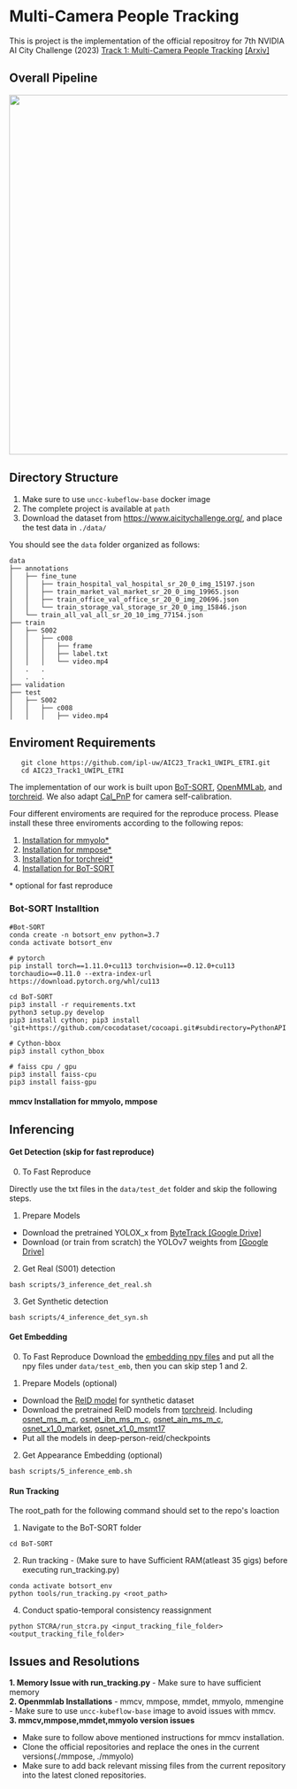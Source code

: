 # Multi-Camera People Tracking

This is project is the implementation of the official repositroy for 7th NVIDIA AI City Challenge (2023) [Track 1: Multi-Camera People Tracking](https://github.com/ipl-uw/AIC23_Track1_UWIPL_ETRI) [[Arxiv]](https://arxiv.org/abs/2304.09471)
 
## Overall Pipeline

<img src="figure.jpg" width="650" />

## Directory Structure

1. Make sure to use ```uncc-kubeflow-base``` docker image 
2. The complete project is available at ``` path ```
3. Download the dataset from https://www.aicitychallenge.org/, and place the test data in `./data/`

You should see the `data` folder organized as follows: 
```
data
├── annotations
│   ├── fine_tune
│   │   ├── train_hospital_val_hospital_sr_20_0_img_15197.json
│   │   ├── train_market_val_market_sr_20_0_img_19965.json
│   │   ├── train_office_val_office_sr_20_0_img_20696.json
│   │   └── train_storage_val_storage_sr_20_0_img_15846.json
│   └── train_all_val_all_sr_20_10_img_77154.json
├── train
│   ├── S002
│   │   ├── c008
│   │   │   ├── frame
│   │   │   ├── label.txt
│   │   │   └── video.mp4
│   .   .
│   .   .
├── validation
├── test
│   ├── S002
│   │   ├── c008
│   │   │   ├── video.mp4
```


## Enviroment Requirements

 ```
    git clone https://github.com/ipl-uw/AIC23_Track1_UWIPL_ETRI.git
    cd AIC23_Track1_UWIPL_ETRI
 ```
The implementation of our work is built upon [BoT-SORT](https://github.com/NirAharon/BoT-SORT), [OpenMMLab](https://github.com/open-mmlab), and [torchreid](https://github.com/KaiyangZhou/deep-person-reid). We also adapt [Cal_PnP](https://github.com/zhengthomastang/Cal_PnP) for camera self-calibration.

Four different enviroments are required for the reproduce process. Please install these three enviroments according to the following repos:
1. [Installation for mmyolo*](https://github.com/open-mmlab/mmyolo#%EF%B8%8F-installation-)
2. [Installation for mmpose*](https://mmpose.readthedocs.io/en/latest/installation.html)
3. [Installation for torchreid*](https://github.com/KaiyangZhou/deep-person-reid#installation)
4. [Installation for BoT-SORT](https://github.com/NirAharon/BoT-SORT#installation)

\* optional for fast reproduce


### Bot-SORT Installtion
```
#Bot-SORT
conda create -n botsort_env python=3.7
conda activate botsort_env

# pytorch
pip install torch==1.11.0+cu113 torchvision==0.12.0+cu113 torchaudio==0.11.0 --extra-index-url https://download.pytorch.org/whl/cu113 

cd BoT-SORT
pip3 install -r requirements.txt
python3 setup.py develop
pip3 install cython; pip3 install 'git+https://github.com/cocodataset/cocoapi.git#subdirectory=PythonAPI'

# Cython-bbox
pip3 install cython_bbox

# faiss cpu / gpu
pip3 install faiss-cpu
pip3 install faiss-gpu
```

#### mmcv Installation for mmyolo, mmpose
<!--
```
### mmyolo Installtion
Make sure to review Issues section before mmyolo installation.

# train-detector
pip install future tensorboard
pip install setuptools==59.5.0
```
-->
## Inferencing

#### Get Detection (skip for fast reproduce)
0. To Fast Reproduce

Directly use the txt files in the `data/test_det` folder and skip the following steps.

1. Prepare Models

- Download the pretrained YOLOX_x from [ByteTrack [Google Drive]](https://drive.google.com/file/d/1P4mY0Yyd3PPTybgZkjMYhFri88nTmJX5/view)
- Download (or train from scratch) the YOLOv7 weights from [[Google Drive]](https://drive.google.com/drive/folders/10LT1BlBAfYnr-fJjka_Lnzf4nH0N723-?usp=share_link)

2. Get Real (S001) detection
```
bash scripts/3_inference_det_real.sh
```

3. Get Synthetic detection
```
bash scripts/4_inference_det_syn.sh
```

#### Get Embedding 
0. To Fast Reproduce
Download the [embedding npy files](https://drive.google.com/drive/folders/1qbwu37PlFSxmJIBLzJq1L9cAwryahAj7) and put all the npy files under `data/test_emb`, then you can skip step 1 and 2.

1. Prepare Models (optional)
* Download the [ReID model](https://drive.google.com/file/d/1cP-3esZSnktw64SXMHn5cDk6BX15e2-q/view?usp=sharing) for synthetic dataset
* Download the pretrained ReID models from [torchreid](https://kaiyangzhou.github.io/deep-person-reid/MODEL_ZOO). Including [osnet_ms_m_c](https://drive.google.com/file/d/1UxUI4NsE108UCvcy3O1Ufe73nIVPKCiu/view), [osnet_ibn_ms_m_c](https://drive.google.com/file/d/1Sk-2SSwKAF8n1Z4p_Lm_pl0E6v2WlIBn/view), [osnet_ain_ms_m_c](https://drive.google.com/file/d/1YjJ1ZprCmaKG6MH2P9nScB9FL_Utf9t1/view), [osnet_x1_0_market](https://drive.google.com/file/d/1vduhq5DpN2q1g4fYEZfPI17MJeh9qyrA/view), [osnet_x1_0_msmt17](https://drive.google.com/file/d/112EMUfBPYeYg70w-syK6V6Mx8-Qb9Q1M/view)
* Put all the models in deep-person-reid/checkpoints

2. Get Appearance Embedding (optional)
```
bash scripts/5_inference_emb.sh
```

#### Run Tracking

The root_path for the following command should set to the repo's loaction

1. Navigate to the BoT-SORT folder
```
cd BoT-SORT
```

2. Run tracking - (Make sure to have Sufficient RAM(atleast 35 gigs) before executing run_tracking.py)
```
conda activate botsort_env
python tools/run_tracking.py <root_path>
```


4. Conduct spatio-temporal consistency reassignment 
```
python STCRA/run_stcra.py <input_tracking_file_folder> <output_tracking_file_folder>
```
<!--
5. Generate final submission
```
cd ../BoT-SORT
python tools/aic_interpolation.py <root_path>
python tools/boundaryrect_removal.py <root_path>
python tools/generate_submission.py <root_path>
```
-->

## Issues and Resolutions 

**1. Memory Issue with run_tracking.py** - Make sure to have sufficient memory  \
**2. Openmmlab Installations** - mmcv, mmpose, mmdet, mmyolo, mmengine - Make sure to use ```uncc-kubeflow-base``` image to avoid issues with mmcv. \
**3. mmcv,mmpose,mmdet,mmyolo version issues**
 - Make sure to follow above mentioned instructions for mmcv installation.
 - Clone the official repositories and replace the ones in the current versions(./mmpose, ./mmyolo)
 - Make sure to add back relevant missing files from the current repository into the latest cloned repositories.
